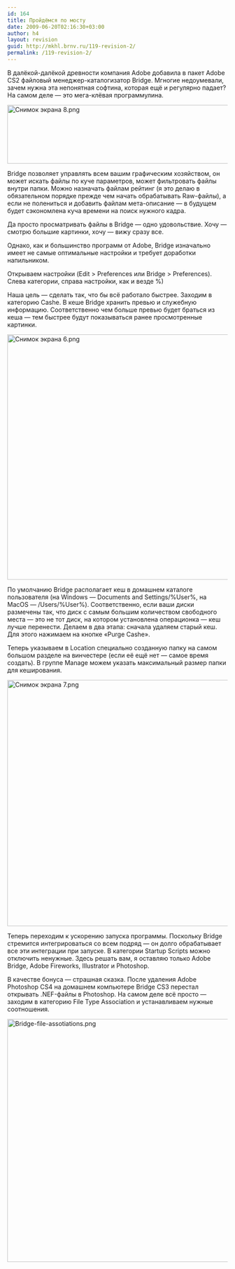 ```yaml
---
id: 164
title: Пройдёмся по мосту
date: 2009-06-20T02:16:30+03:00
author: h4
layout: revision
guid: http://mkhl.brnv.ru/119-revision-2/
permalink: /119-revision-2/
---
```

В далёкой-далёкой древности компания Adobe добавила в пакет Adobe CS2 файловый менеджер-каталогизатор Bridge. Мгногие недоумевали, зачем нужна эта непонятная софтина, которая ещё и регулярно падает? На самом деле — это мега-клёвая программулина.

<img src="http://mkhl.brnv.ru/wp-content/uploads/2009/06/8.png" alt="Снимок экрана 8.png" border="0" width="594" height="134" /> 

Bridge позволяет управлять всем вашим графическим хозяйством, он может искать файлы по куче параметров, может фильтровать файлы внутри папки. Можно назначать файлам рейтинг (я это делаю в обязательном порядке прежде чем начать обрабатывать Raw-файлы), а если не полениться и добавить файлам мета-описание — в будущем будет сэкономлена куча времени на поиск нужного кадра.

Да просто просматривать файлы в Bridge — одно удовольствие. Хочу — смотрю большие картинки, хочу &#8212; вижу сразу все.

Однако, как и большинство программ от Adobe, Bridge изначально имеет не самые оптимальные настройки и требует доработки напильником.

Открываем настройки (Edit > Preferences или Bridge > Preferences). Слева категории, справа настройки, как и везде %)

Наша цель — сделать так, что бы всё работало быстрее. Заходим в категорию Cashe. В кеше Bridge хранить превью и служебную информацию. Соответственно чем больше превью будет браться из кеша — тем быстрее будут показываться ранее просмотренные картинки. 

<img src="http://mkhl.brnv.ru/wp-content/uploads/2009/06/6.png" alt="Снимок экрана 6.png" border="0" width="670" height="560" /> 

По умолчанию Bridge располагает кеш в домашнем каталоге пользователя (на Windows — Documents and Settings/%User%, на MacOS — /Users/%User%). Соответственно, если ваши диски размечены так, что диск с самым большим количеством свободного места — это не тот диск, на котором установлена операционка — кеш лучше перенести. Делаем в два этапа: сначала удаляем старый кеш. Для этого нажимаем на кнопке «Purge Cashe».

Теперь указываем в Location специально созданную папку на самом большом разделе на винчестере (если её ещё нет — самое время создать). В группе Manage можем указать максимальный размер папки для кеширования.

<img src="http://mkhl.brnv.ru/wp-content/uploads/2009/06/7.png" alt="Снимок экрана 7.png" border="0" width="667" height="562" /> 

Теперь переходим к ускорению запуска программы. Поскольку Bridge стремится интегрироваться со всем подряд — он долго обрабатывает все эти интеграции при запуске. В категории Startup Scripts можно отключить ненужные. Здесь решать вам, я оставляю только Adobe Bridge, Adobe Fireworks, Illustrator и Photoshop.

В качестве бонуса — страшная сказка. После удаления Adobe Photoshop CS4 на домашнем компьютере Bridge CS3 перестал открывать .NEF-файлы в Photoshop. На самом деле всё просто — заходим в категорию File Type Association и устанавливаем нужные соотношения.

<img src="http://mkhl.brnv.ru/wp-content/uploads/2009/06/bridge-file-assotiations.png" alt="Bridge-file-assotiations.png" border="0" width="649" height="555" />